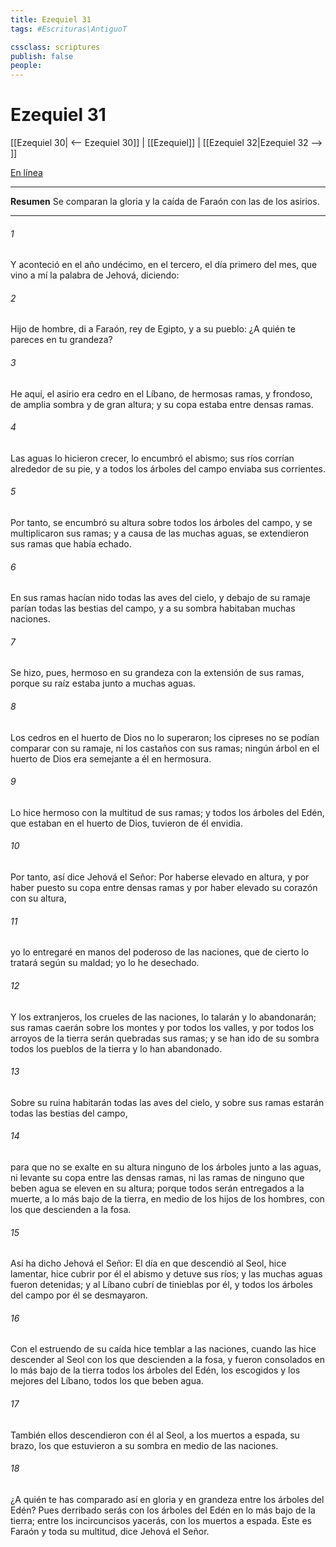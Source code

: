 ```yaml
---
title: Ezequiel 31
tags: #Escrituras\AntiguoT

cssclass: scriptures
publish: false
people:
---
```


# Ezequiel 31
[[Ezequiel 30| <-- Ezequiel 30]] | [[Ezequiel]] | [[Ezequiel 32|Ezequiel 32 --> ]]

[En línea](https://churchofjesuschrist.org/study/scriptures/ot/ezek/31?lang=spa)

---
__Resumen__
Se comparan la gloria y la caída de Faraón con las de los asirios.

---
###### 1 
Y aconteció en el año undécimo, en el  tercero, el día primero del mes, que vino a mí la palabra de Jehová, diciendo:

###### 2 
Hijo de hombre, di a Faraón, rey de Egipto, y a su pueblo: ¿A quién te pareces en tu grandeza?

###### 3 
He aquí, el asirio era cedro en el Líbano, de hermosas ramas, y frondoso, de amplia sombra y de gran altura; y su copa estaba entre densas ramas.

###### 4 
Las aguas lo hicieron crecer, lo encumbró el abismo; sus ríos corrían alrededor de su pie, y a todos los árboles del campo enviaba sus corrientes.

###### 5 
Por tanto, se encumbró su altura sobre todos los árboles del campo, y se multiplicaron sus ramas; y a causa de las muchas aguas, se extendieron sus ramas que había echado.

###### 6 
En sus ramas hacían nido todas las aves del cielo, y debajo de su ramaje parían todas las bestias del campo, y a su sombra habitaban muchas naciones.

###### 7 
Se hizo, pues, hermoso en su grandeza con la extensión de sus ramas, porque su raíz estaba junto a muchas aguas.

###### 8 
Los cedros en el huerto de Dios no lo superaron; los cipreses no se podían comparar con su ramaje, ni los castaños con sus ramas; ningún árbol en el huerto de Dios era semejante a él en hermosura.

###### 9 
Lo hice hermoso con la multitud de sus ramas; y todos los árboles del Edén, que estaban en el huerto de Dios, tuvieron de él envidia.

###### 10 
Por tanto, así dice Jehová el Señor: Por haberse elevado en altura, y por haber puesto su copa entre densas ramas y por haber elevado su corazón con su altura,

###### 11 
yo lo entregaré en manos del poderoso de las naciones, que de cierto lo tratará según su maldad; yo lo he desechado.

###### 12 
Y los extranjeros, los  crueles de las naciones, lo talarán y lo abandonarán; sus ramas caerán sobre los montes y por todos los valles, y por todos los arroyos de la tierra serán quebradas sus ramas; y se han ido de su sombra todos los pueblos de la tierra y lo han abandonado.

###### 13 
Sobre su ruina habitarán todas las aves del cielo, y sobre sus ramas estarán todas las bestias del campo,

###### 14 
para que no se exalte en su altura ninguno de los árboles junto a las aguas, ni levante su copa entre las densas ramas, ni las ramas de ninguno  que beben agua se eleven en su altura; porque todos serán entregados a la muerte, a lo más bajo de la tierra, en medio de los hijos de los hombres, con los que descienden a la fosa.

###### 15 
Así ha dicho Jehová el Señor: El día en que descendió al Seol, hice lamentar, hice cubrir por él el abismo y detuve sus ríos; y las muchas aguas fueron detenidas; y al Líbano cubrí de tinieblas por él, y todos los árboles del campo por él se desmayaron.

###### 16 
Con el estruendo de su caída hice temblar a las naciones, cuando las hice descender al Seol con los que descienden a la fosa, y fueron consolados en lo más bajo de la tierra todos los árboles del Edén, los escogidos y los mejores del Líbano, todos los que beben agua.

###### 17 
También ellos descendieron con él al Seol, a los muertos a espada,  su brazo, los que estuvieron a su sombra en medio de las naciones.

###### 18 
¿A quién te has comparado así en gloria y en grandeza entre los árboles del Edén? Pues derribado serás con los árboles del Edén en lo más bajo de la tierra; entre los incircuncisos yacerás, con los muertos a espada. Este es Faraón y toda su multitud, dice Jehová el Señor.


